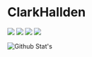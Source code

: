 # ClarkHallden
<p>
 <a href="https://discord.gg/RuJ3jCX8zB" target"blank_"><img src="https://img.shields.io/badge/Discord%20-6306c7.svg?&style=for-the-badge&logo=discord&logoColor=white"></a>
  <a href="https://open.spotify.com/user/2xykzwf9i6b206kd6offsqwxd?si=bf52fac14652404a" target"blank_"><img src="https://img.shields.io/badge/spotify%20-000000.svg?&style=for-the-badge&logo=spotify&logoColor=white"></a>
 <a href="https://www.instagram.com/clarkhallden/"><img src="https://img.shields.io/badge/Instagram%20-6306c7.svg?&style=for-the-badge&logo=Instagram&logoColor=white"></a>
 <a href="" target"blank_"><img src="https://img.shields.io/badge/telegram%20-000000.svg?&style=for-the-badge&logo=spotify&logoColor=white"></a>
<p>

![Github Stat's](https://github-readme-stats.vercel.app/api?username=ClarkHallden&show_icons=true&hide_title=true&theme=midnight-purple&icon_color)

